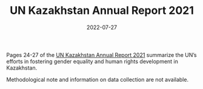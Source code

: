 ﻿---
title: "UN Kazakhstan Annual Report 2021"
linkTitle: "UN Kazakhstan Annual Report 2021"
date: 2022-07-27
countries: ["Kazakhstan"]
category: ["INGO"]
tags: ["country report", "general report"]
dates: [2021]
data_type: ["overview", "qualitative", "quantitative", "reports"] 
language: ["English", "Russian", "Kazakh"]
description: 
  The UN’s annual country report.
---
Pages 24-27 of the [UN Kazakhstan Annual Report 2021](https://kazakhstan.un.org/en/176526-un-kazakhstan-annual-report-2021) summarize the UN’s efforts in fostering gender equality and human rights development in Kazakhstan. 

Methodological note and information on data collection are not available.
